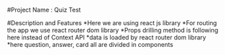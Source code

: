 #Project Name : Quiz Test

#Description and Features
*Here we are using react js library
*For routing the app we use react router dom library
*Props drilling method is following here instead of Context API
*data is loaded by react router dom library
*here question, answer, card all are divided in components